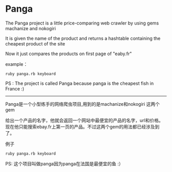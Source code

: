 Panga
===
The Panga project is a little price-comparing web crawler by using gems machanize and nokogiri

It is given the name of the product and returns a hashtable containing the cheapest product of the site

Now it just compares the products on first page of "eaby.fr"

example：

```
ruby panga.rb keyboard
```

PS : The project is called Panga because panga is the cheapest fish in France :)

-------------


Panga是一个小型练手的网络爬虫项目,用到的是machanize和nokogiri 这两个gem

给出一个产品的名字，他就会返回一个网站中最便宜的产品的名字，url和价格。
现在他只能搜索ebay.fr上第一页的产品。不过这两个gem的用法都已经涉及到了。

例子

```
ruby panga.rb keyboard
```

PS: 这个项目叫做panga因为panga在法国是最便宜的鱼 :）